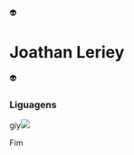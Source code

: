 :alien: <h1>Joathan Leriey</h1> :alien:

<h3> Liguagens </h3>

giy<img src="https://cdn.jsdelivr.net/gh/devicons/devicon@latest/icons/javascript/javascript-original.svg" />
          

<p>Fim</p>